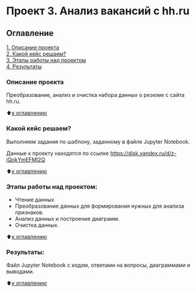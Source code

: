 # Проект 3. Анализ вакансий с hh.ru

## Оглавление  
[1. Описание проекта](#Описание-проекта)  
[2. Какой кейс решаем?](#Какой-кейс-решаем)  
[3. Этапы работы над проектом](#Этапы-работы-над-проектом)  
[4. Результаты](#Результаты)    


### Описание проекта    
Преобразование, анализ и очистка набора данных о резюме с сайта hh.ru.

:arrow_up:[к оглавлению](#Оглавление)


### Какой кейс решаем?    
Выполняем задания по шаблону, заданному в файле Jupyter Notebook.

Данные к проекту находятся по ссылке https://disk.yandex.ru/d/z-iQokYmEFMl2Q

:arrow_up:[к оглавлению](#Оглавление)

### Этапы работы над проектом:
* Чтение данных
* Преобразование данных для формирования нужных для анализа признаков.
* Анализ данных и построение диаграмм.
* Очистка данных.

:arrow_up:[к оглавлению](#Оглавление)


### Результаты:  
Файл Jupyter Notebook с кодом, ответами на вопросы, диаграммами и выводами.

:arrow_up:[к оглавлению](#Оглавление)
